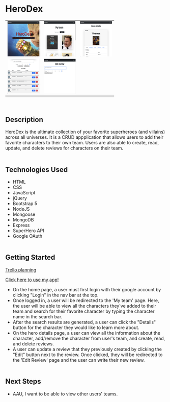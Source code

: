 # HeroDex

| | | |
|:-------------------------:|:-------------------------:|:-------------------------:|
|<img src="public/images/index page.png" width=100px height=110px overflow="hidden"> | <img  src="public/images/my-team-page.png" width=100px  height=110px overflow="hidden"> | <img src="public/images/hero-details-page.png" width=100px  height=110px overflow="hidden"> |  <img src="public/images/reviews-section.png" width=100px  height=110px overflow="hidden">
| <img src="public/images/reviews-section.png" width=100px height=110px overflow="hidden"> | <img src="public/images/edit-review-page.png" width=100px  height=110px overflow="hidden">| 

<br>

## Description

HeroDex is the ultimate collection of your favorite superheroes (and villains) across all universes. It is a CRUD appplication that allows users to add their favorite characters to their own team. Users are also able to create, read, update, and delete reviews for characters on their team. 
<br><br>

## Technologies Used

- HTML
- CSS
- JavaScript
- jQuery
- Bootstrap 5
- NodeJS
- Mongoose
- MongoDB
- Express
- SuperHero API
- Google OAuth
<br><br>

## Getting Started

<a href="https://trello.com/b/1GlN0yPU/superheroes-crud-app" target="_blank" rel="noreferrernoopener">Trello planning</a>

<a href="https://herodex.herokuapp.com/" target="_blank" rel="noreferrernoopener">Click here to use my app!</a>


- On the home page, a user must first login with their google account by clicking "Login" in the nav bar at the top.
- Once logged in, a user will be redirected to the 'My team' page. Here, the user will be able to view all the characters they've added to their team and search for their favorite character by typing the character name in the search bar.
- After the search results are generated, a user can click the "Details" button for the character they would like to learn more about.
- On the hero details page, a user can view all the information about the character, add/remove the character from user's team, and create, read, and delete reviews.
- A user can update a review that they previously created by clicking the "Edit" button next to the review. Once clicked, they will be redirected to the 'Edit Review' page and the user can write their new review.
<br><br>

## Next Steps

- AAU, I want to be able to view other users' teams.
